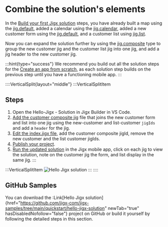 # Combine the solution's elements

In the [Build your first Jigx solution](https://docs.jigx.com/create-an-app-from-scratch) steps, you have already built a map using the [jig.default](https://docs.jigx.com/examples/jigdefault), added a calendar using the [jig.calendar](https://docs.jigx.com/examples/jigcalendar), added a new customer form using the [jig.default](https://docs.jigx.com/examples/jigdefault), and a customer list using [jig.list](https://docs.jigx.com/examples/jiglist).

Now you can expand the solution further by using the [jig.composite](https://docs.jigx.com/examples/jigcomposite) type to group the new customer jig and the customer list jig into one jig, and add a jig header to the new customer jig.

:::hint{type="success"} We recommend you build out all the solution steps for the [Create an app from scratch](combine-the-solution_s-elements.md), as each solution step builds on the previous step until you have a functioning mobile app. :::

::::VerticalSplit{layout="middle"} :::VerticalSplitItem

## Steps

1. Open the Hello-Jigx - Solution in Jigx Builder in VS Code.
2. [Add the customer composite jig](add-the-customer-composite-jig.md) file that joins the new customer form and list into one jig using the new-customer and list-customer `jigIds` and add a `header` for the jig.
3. [Edit the index.jigx file](edit-the-index_jigx-file.md), add the customer composite jigId, remove the new customer and the list customer jigIds.
4. [Publish your project](../create-the-calendar/publish-your-project.md).
5. [Run the updated solution](../run-the-updated-solution.md) in the Jigx mobile app, click on each jig to view the solution, note on the customer jig the form, and list display in the same jig. :::

:::VerticalSplitItem ![Hello Jigx solution](https://archbee-image-uploads.s3.amazonaws.com/x7vdIDH6-ScTprfmi2XXX/U6UJjBwLz27s_ddvuFwZo_hellojigxsolution.PNG) ::: ::::

## GitHub Samples

You can download the :Link\[Hello Jigx solution]{href="https://github.com/jigx-com/jigx-samples/tree/main/quickstart/hello-jigx-solution" newTab="true" hasDisabledNofollow="false"} project on GitHub or build it yourself by following the detailed steps in this section.
